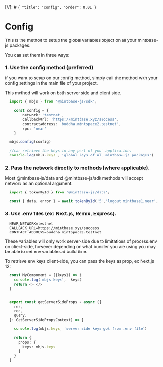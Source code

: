 [//]: # `{ "title": "config", "order": 0.01 }`
# Config

This is the method to setup the global variables object on all your mintbase-js packages.

You can set them in three ways:

### 1. Use the config method (preferred)
If you want to setup on our config method, simply call the method with your config settings in the main file of your project.

This method will work on both server side and client side.

```typescript
  import { mbjs } from '@mintbase-js/sdk';

    const config = {
        network: 'testnet',
        callbackUrl: 'https://mintbase.xyz/success',
        contractAddress: 'buddha.mintspace2.testnet',
        rpc: 'near'
    }

  mbjs.config(config)

  //can retrieve the keys in any part of your application.
  console.log(mbjs.keys , 'global keys of all mintbase-js packages')
```


### 2. Pass the network directly to methods (where applicable).

Most @mintbase-js/data and @mintbase-js/sdk methods will accept network as an optional argument.

```typescript
  import { tokenById } from '@mintbase-js/data';

  const { data, error } = await tokenById('5','logout.mintbase1.near', 'mainnet');
```

### 3. Use .env files (ex: Next.js, Remix, Express).

```
  NEAR_NETWORK=testnet
  CALLBACK_URL=https://mintbase.xyz/success
  CONTRACT_ADDRESS=buddha.mintspace2.testnet
```

These variables will only work server-side due to limitations of process.env on client-side, however depending on what bundler you are using you may be able to set env variables at build time.

To retrieve env keys client-side, you can pass the keys as prop, ex Next.js 12:

```typescript
  const MyComponent = ({keys}) => {
    console.log('mbjs keys',  keys)
    return <> </>
  }


  export const getServerSideProps = async ({
    res,
    req,
    query,
  }: GetServerSidePropsContext) => {

    console.log(mbjs.keys, 'server side keys got from .env file')

    return {
      props: {
        keys: mbjs.keys
      }
    }
  }
```

